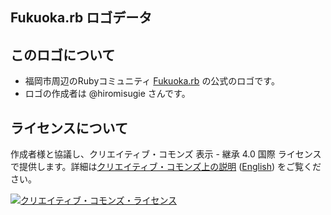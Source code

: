 Fukuoka.rb ロゴデータ
---------

## このロゴについて

* 福岡市周辺のRubyコミュニティ [Fukuoka.rb]() の公式のロゴです。
* ロゴの作成者は @hiromisugie さんです。

## ライセンスについて

作成者様と協議し、クリエイティブ・コモンズ 表示 - 継承 4.0 国際 ライセンスで提供します。詳細は[クリエイティブ・コモンズ上の説明](https://creativecommons.org/licenses/by-sa/4.0/deed.ja) ([English](http://creativecommons.org/licenses/by-sa/4.0/)) をご覧ください。

<a rel="license" href="http://creativecommons.org/licenses/by-sa/4.0/"><img alt="クリエイティブ・コモンズ・ライセンス" style="border-width:0" src="https://i.creativecommons.org/l/by-sa/4.0/88x31.png" /></a>
